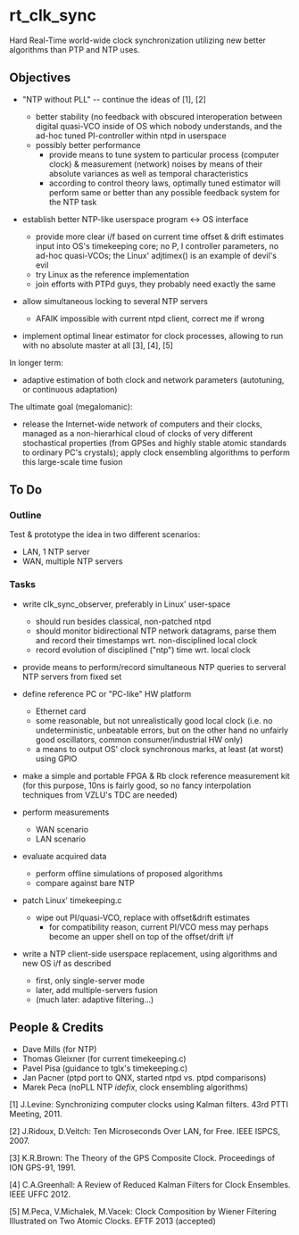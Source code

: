 rt_clk_sync
===========

Hard Real-Time world-wide clock synchronization utilizing new better algorithms than PTP and NTP uses.

Objectives
----------

* "NTP without PLL" -- continue the ideas of [1], [2]
  * better stability (no feedback with obscured interoperation
    between digital quasi-VCO inside of OS which nobody
    understands, and the ad-hoc tuned PI-controller within ntpd in
    userspace
  * possibly better performance
    - provide means to tune system to particular process (computer
      clock) & measurement (network) noises by means of their
      absolute variances as well as temporal characteristics
    - according to control theory laws, optimally tuned estimator
      will perform same or better than any possible feedback system
      for the NTP task

* establish better NTP-like userspace program <-> OS interface
  * provide more clear i/f based on current time offset & drift
    estimates input into OS's timekeeping core;
    no P, I controller parameters, no ad-hoc quasi-VCOs;
    the Linux' adjtimex() is an example of devil's evil
  * try Linux as the reference implementation
  * join efforts with PTPd guys, they probably need exactly the
    same

* allow simultaneous locking to several NTP servers
  * AFAIK impossible with current ntpd client, correct me if wrong

* implement optimal linear estimator for clock processes, allowing
  to run with no absolute master at all [3], [4], [5]

In longer term:

* adaptive estimation of both clock and network parameters
  (autotuning, or continuous adaptation)

The ultimate goal (megalomanic):

* release the Internet-wide network of computers and their clocks,
  managed as a non-hierarhical cloud of clocks of very different
  stochastical properties (from GPSes and highly stable atomic
  standards to ordinary PC's crystals);
  apply clock ensembling algorithms to perform this large-scale
  time fusion

To Do
-----

### Outline ###

Test & prototype the idea in two different scenarios:
* LAN, 1 NTP server
* WAN, multiple NTP servers

### Tasks ###

* write clk_sync_observer, preferably in Linux' user-space
  * should run besides classical, non-patched ntpd
  * should monitor bidirectional NTP network datagrams, parse them
    and record their timestamps wrt. non-disciplined local clock
  * record evolution of disciplined ("ntp") time wrt. local clock
* provide means to perform/record simultaneous NTP queries to
  serveral NTP servers from fixed set

* define reference PC or "PC-like" HW platform
  * Ethernet card
  * some reasonable, but not unrealistically good local clock
    (i.e. no undeterministic, unbeatable errors, but on the other
    hand no unfairly good oscillators, common consumer/industrial
    HW only)
  * a means to output OS' clock synchronous marks, at least
    (at worst) using GPIO

* make a simple and portable FPGA & Rb clock reference measurement
  kit (for this purpose, 10ns is fairly good, so no fancy
  interpolation techniques from VZLU's TDC are needed)

* perform measurements
  * WAN scenario
  * LAN scenario

* evaluate acquired data
  * perform offline simulations of proposed algorithms
  * compare against bare NTP

* patch Linux' timekeeping.c
  * wipe out PI/quasi-VCO, replace with offset&drift estimates
    - for compatibility reason, current PI/VCO mess may perhaps
      become an upper shell on top of the offset/drift i/f

* write a NTP client-side userspace replacement, using algorithms
  and new OS i/f as described
  * first, only single-server mode
  * later, add multiple-servers fusion
  * (much later: adaptive filtering...)

People & Credits
----------------

* Dave Mills (for NTP)
* Thomas Gleixner (for current timekeeping.c)
* Pavel Pisa (guidance to tglx's timekeeping.c)
* Jan Pacner (ptpd port to QNX, started ntpd vs. ptpd comparisons)
* Marek Peca (noPLL NTP _idefix_, clock ensembling algorithms)

[1] J.Levine: Synchronizing computer clocks using Kalman filters.
    43rd PTTI Meeting, 2011.

[2] J.Ridoux, D.Veitch: Ten Microseconds Over LAN, for Free.
    IEEE ISPCS, 2007.

[3] K.R.Brown: The Theory of the GPS Composite Clock. Proceedings
    of ION GPS-91, 1991.

[4] C.A.Greenhall: A Review of Reduced Kalman Filters for Clock
    Ensembles. IEEE UFFC 2012.

[5] M.Peca, V.Michalek, M.Vacek: Clock Composition by Wiener
    Filtering Illustrated on Two Atomic Clocks. EFTF 2013
    (accepted)

